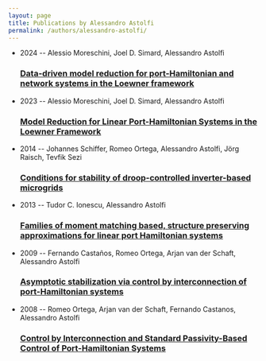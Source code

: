 ```yaml
---
layout: page
title: Publications by Alessandro Astolfi
permalink: /authors/alessandro-astolfi/
---
```


<ul class="post-list">
<li><span class='post-meta'>2024 -- Alessio Moreschini, Joel D. Simard, Alessandro Astolfi</span><h3><a class='post-link' href='../../data-driven-model-reduction-for-port-hamiltonian-and-network-systems-in-the-loewner-framework'>Data-driven model reduction for port-Hamiltonian and network systems in the Loewner framework</a></h3></li>
<li><span class='post-meta'>2023 -- Alessio Moreschini, Joel D. Simard, Alessandro Astolfi</span><h3><a class='post-link' href='../../model-reduction-for-linear-port-hamiltonian-systems-in-the-loewner-framework'>Model Reduction for Linear Port-Hamiltonian Systems in the Loewner Framework</a></h3></li>
<li><span class='post-meta'>2014 -- Johannes Schiffer, Romeo Ortega, Alessandro Astolfi, Jörg Raisch, Tevfik Sezi</span><h3><a class='post-link' href='../../conditions-for-stability-of-droop-controlled-inverter-based-microgrids'>Conditions for stability of droop-controlled inverter-based microgrids</a></h3></li>
<li><span class='post-meta'>2013 -- Tudor C. Ionescu, Alessandro Astolfi</span><h3><a class='post-link' href='../../families-of-moment-matching-based-structure-preserving-approximations-for-linear-port-hamiltonian-systems'>Families of moment matching based, structure preserving approximations for linear port Hamiltonian systems</a></h3></li>
<li><span class='post-meta'>2009 -- Fernando Castaños, Romeo Ortega, Arjan van der Schaft, Alessandro Astolfi</span><h3><a class='post-link' href='../../asymptotic-stabilization-via-control-by-interconnection-of-port-hamiltonian-systems'>Asymptotic stabilization via control by interconnection of port-Hamiltonian systems</a></h3></li>
<li><span class='post-meta'>2008 -- Romeo Ortega, Arjan van der Schaft, Fernando Castanos, Alessandro Astolfi</span><h3><a class='post-link' href='../../control-by-interconnection-and-standard-passivity-based-control-of-port-hamiltonian-systems'>Control by Interconnection and Standard Passivity-Based Control of Port-Hamiltonian Systems</a></h3></li>

</ul>
